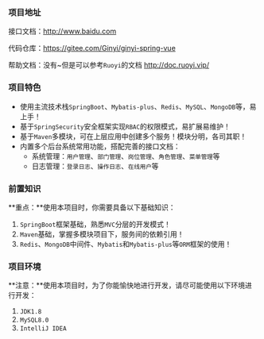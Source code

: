 ### 项目地址

接口文档：http://www.baidu.com

代码仓库：https://gitee.com/Ginyi/ginyi-spring-vue 

帮助文档：没有~但是可以参考`Ruoyi`的文档 http://doc.ruoyi.vip/



### 项目特色

- 使用主流技术栈`SpringBoot`、`Mybatis-plus`、`Redis`、`MySQL`、`MongoDB`等，易上手！
- 基于`SpringSecurity`安全框架实现`RBAC`的权限模式，易扩展易维护！
- 基于`Maven`多模块，可在上层应用中创建多个服务！模块分明，各司其职！
- 内置多个后台系统常用功能，搭配完善的接口文档：
  - 系统管理：`用户管理`、`部门管理`、`岗位管理`、`角色管理`、`菜单管理`等
  - 日志管理：`登录日志`、`操作日志`、`在线用户`等



### 前置知识

**重点：**使用本项目时，你需要具备以下基础知识：

1. `SpringBoot`框架基础，熟悉`MVC`分层的开发模式！
2. `Maven`基础，掌握多模块项目下，服务间的依赖引用！
3. `Redis`、`MongoDB`中间件、`Mybatis`和`Mybatis-plus`等`ORM`框架的使用！



### 项目环境

**注意：**使用本项目时，为了你能愉快地进行开发，请尽可能使用以下环境进行开发：

1. `JDK1.8`
2. `MySQL8.0`
3. `IntelliJ IDEA`

